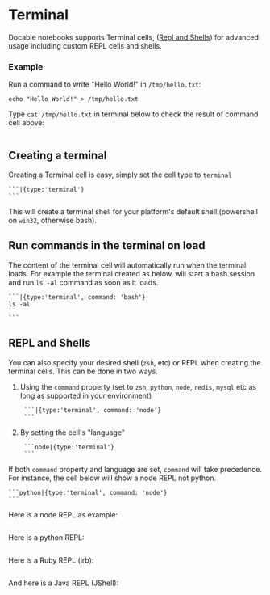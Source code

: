 # Terminal

Docable notebooks supports Terminal cells, ([Repl and Shells](#repl-and-shells)) for advanced usage including custom REPL cells and shells.

### Example

Run a command to write "Hello World!" in `/tmp/hello.txt`:

```|{type:'command'}
echo "Hello World!" > /tmp/hello.txt
```

Type `cat /tmp/hello.txt` in terminal below to check the result of command cell above:

```|{type:'terminal'}
```

## Creating a terminal

Creating a Terminal cell is easy, simply set the cell type to `terminal`

    ```|{type:'terminal'}
    ```

This will create a terminal shell for your platform's default shell (powershell on `win32`, otherwise bash).

## Run commands in the terminal on load

The content of the terminal cell will automatically run when the terminal loads. For example the terminal created as below, will start a bash session and run `ls -al` command as soon as it loads.

    ```|{type:'terminal', command: 'bash'}
    ls -al

    ```

## REPL and Shells

You can also specify your desired shell (`zsh`, etc) or REPL when creating the terminal cells. This can be done in two ways.

1. Using the `command` property (set to `zsh`, `python`, `node`, `redis`, `mysql` etc as long as supported in your environment)

        ```|{type:'terminal', command: 'node'}
        ```

2. By setting the cell's "language"

        ```node|{type:'terminal'}
        ```

If both `command` property and language are set, `command` will take precedence. For instance, the cell below will show a node REPL not python.

    ```python|{type:'terminal', command: 'node'}
    ```

Here is a node REPL as example:

```|{type:'terminal', command: 'node'}
```

Here is a python REPL:

```|{type:'terminal', command: 'python'}
```

Here is a Ruby REPL (irb):

```|{type:'terminal', command: 'irb'}
```

And here is a Java REPL (JShell):

```|{type:'terminal', command: 'jshell'}
```
